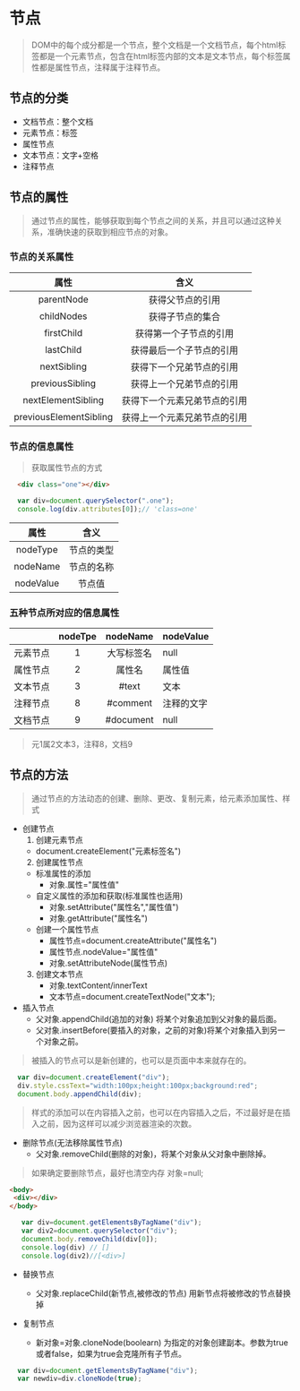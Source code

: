 # 节点
 >  DOM中的每个成分都是一个节点，整个文档是一个文档节点，每个html标签都是一个元素节点，包含在html标签内部的文本是文本节点，每个标签属性都是属性节点，注释属于注释节点。

## 节点的分类
- 文档节点：整个文档
- 元素节点：标签
- 属性节点
- 文本节点：文字+空格
- 注释节点

## 节点的属性
> 通过节点的属性，能够获取到每个节点之间的关系，并且可以通过这种关系，准确快速的获取到相应节点的对象。

### 节点的关系属性
|属性|含义|
|:----:|:----:|
|parentNode|获得父节点的引用|
|childNodes|获得子节点的集合|
|firstChild|获得第一个子节点的引用|
|lastChild|获得最后一个子节点的引用|
|nextSibling|获得下一个兄弟节点的引用|
|previousSibling|获得上一个兄弟节点的引用|
|nextElementSibling|获得下一个元素兄弟节点的引用|
|previousElementSibling|获得上一个元素兄弟节点的引用|

### 节点的信息属性

> 获取属性节点的方式

```html
  <div class="one"></div>
```
```javascript
  var div=document.querySelector(".one");
  console.log(div.attributes[0]);// 'class=one'
```

|属性|含义|
|:----:|:----:|
|nodeType|节点的类型|
|nodeName|节点的名称|
|nodeValue|节点值|

### 五种节点所对应的信息属性
||nodeTpe|nodeName|nodeValue|
|:----:|:----:|:----:|:----|
|元素节点|1|大写标签名|null|
|属性节点|2|属性名|属性值|
|文本节点|3|#text|文本|
|注释节点|8|#comment|注释的文字|
|文档节点|9|#document|null|
>元1属2文本3，注释8，文档9

## 节点的方法
> 通过节点的方法动态的创建、删除、更改、复制元素，给元素添加属性、样式

* 创建节点
  1. 创建元素节点
    * document.createElement("元素标签名")
  2. 创建属性节点
    * 标准属性的添加
      * 对象.属性="属性值"
    * 自定义属性的添加和获取(标准属性也适用)
      * 对象.setAttribute("属性名","属性值")
      * 对象.getAttribute("属性名")
    * 创建一个属性节点
      * 属性节点=document.createAttribute("属性名")
      * 属性节点.nodeValue="属性值"
      * 对象.setAttributeNode(属性节点)
  3. 创建文本节点
     * 对象.textContent/innerText
     * 文本节点=document.createTextNode("文本");
* 插入节点
   * 父对象.appendChild(追加的对象) 将某个对象追加到父对象的最后面。
   * 父对象.insertBefore(要插入的对象，之前的对象)将某个对象插入到另一个对象之前。
> 被插入的节点可以是新创建的，也可以是页面中本来就存在的。

```javascript
  var div=document.createElement("div");
  div.style.cssText="width:100px;height:100px;background:red";
  document.body.appendChild(div);
```
> 样式的添加可以在内容插入之前，也可以在内容插入之后，不过最好是在插入之前，因为这样可以减少浏览器渲染的次数。

* 删除节点(无法移除属性节点)
   * 父对象.removeChild(删除的对象)，将某个对象从父对象中删除掉。
> 如果确定要删除节点，最好也清空内存 对象=null;

 ```html
 <body>
  <div></div>
</body>
 ```
  ```javascript
     var div=document.getElementsByTagName("div");
     var div2=document.querySelector("div");
     document.body.removeChild(div[0]);
     console.log(div) // []
     console.log(div2)//[<div>]
  ```   
* 替换节点
  * 父对象.replaceChild(新节点,被修改的节点)  用新节点将被修改的节点替换掉

* 复制节点
  * 新对象=对象.cloneNode(boolearn) 为指定的对象创建副本。参数为true或者false，如果为true会克隆所有子节点。
```javascript
  var div=document.getElementsByTagName("div");
  var newdiv=div.cloneNode(true);
```
